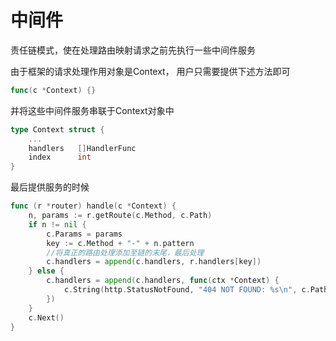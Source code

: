 # 中间件

责任链模式，使在处理路由映射请求之前先执行一些中间件服务

由于框架的请求处理作用对象是Context，
用户只需要提供下述方法即可
```go
func(c *Context) {}
```
并将这些中间件服务串联于Context对象中
```go
type Context struct {
	...
	handlers   []HandlerFunc
	index      int
}
```
最后提供服务的时候
```go
func (r *router) handle(c *Context) {
	n, params := r.getRoute(c.Method, c.Path)
	if n != nil {
		c.Params = params
		key := c.Method + "-" + n.pattern
        //将真正的路由处理添加至链的末尾，最后处理
		c.handlers = append(c.handlers, r.handlers[key])
	} else {
		c.handlers = append(c.handlers, func(ctx *Context) {
			c.String(http.StatusNotFound, "404 NOT FOUND: %s\n", c.Path)
		})
	}
	c.Next()
}
```